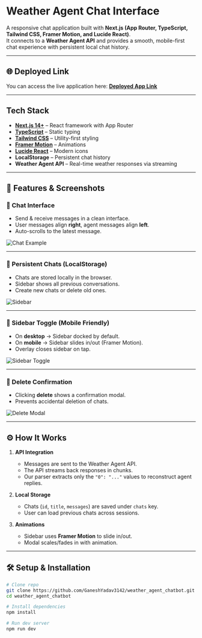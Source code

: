 # Weather Agent Chat Interface

A responsive chat application built with **Next.js (App Router, TypeScript, Tailwind CSS, Framer Motion, and Lucide React)**.  
It connects to a **Weather Agent API** and provides a smooth, mobile-first chat experience with persistent local chat history.

---
## 🌐 Deployed Link

You can access the live application here: **[Deployed App Link](https://weather-agent-chatbot.vercel.app/)**

---

##  Tech Stack

- **[Next.js 14+](https://nextjs.org/)** – React framework with App Router
- **[TypeScript](https://www.typescriptlang.org/)** – Static typing
- **[Tailwind CSS](https://tailwindcss.com/)** – Utility-first styling
- **[Framer Motion](https://www.framer.com/motion/)** – Animations
- **[Lucide React](https://lucide.dev/)** – Modern icons
- **LocalStorage** – Persistent chat history
- **Weather Agent API** – Real-time weather responses via streaming

---

## 📸 Features & Screenshots

### 🔹 Chat Interface
- Send & receive messages in a clean interface.
- User messages align **right**, agent messages align **left**.
- Auto-scrolls to the latest message.

![Chat Example](./public/screen1.png)

---

### 🔹 Persistent Chats (LocalStorage)
- Chats are stored locally in the browser.
- Sidebar shows all previous conversations.
- Create new chats or delete old ones.

![Sidebar](./public/screen2.png)

---

### 🔹 Sidebar Toggle (Mobile Friendly)
- On **desktop** → Sidebar docked by default.
- On **mobile** → Sidebar slides in/out (Framer Motion).
- Overlay closes sidebar on tap.

![Sidebar Toggle](./public/screen3.png)


---

### 🔹 Delete Confirmation
- Clicking **delete** shows a confirmation modal.
- Prevents accidental deletion of chats.

![Delete Modal](./public/screen4.png)

---

## ⚙️ How It Works

1. **API Integration**
   - Messages are sent to the Weather Agent API.
   - The API streams back responses in chunks.
   - Our parser extracts only the `"0": "..."` values to reconstruct agent replies.

2. **Local Storage**
   - Chats (`id`, `title`, `messages`) are saved under `chats` key.
   - User can load previous chats across sessions.

3. **Animations**
   - Sidebar uses **Framer Motion** to slide in/out.
   - Modal scales/fades in with animation.

---

## 🛠️ Setup & Installation

```bash
# Clone repo
git clone https://github.com/GaneshYadav3142/weather_agent_chatbot.git
cd weather_agent_chatbot

# Install dependencies
npm install

# Run dev server
npm run dev
